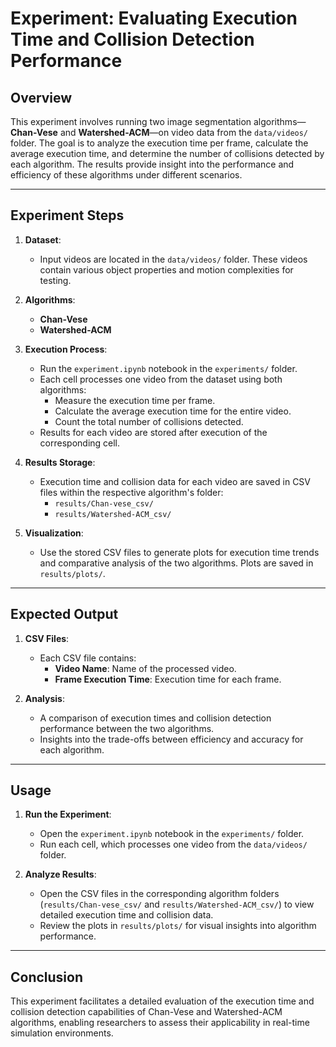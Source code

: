 # **Experiment: Evaluating Execution Time and Collision Detection Performance**

## **Overview**
This experiment involves running two image segmentation algorithms—**Chan-Vese** and **Watershed-ACM**—on video data from the `data/videos/` folder. The goal is to analyze the execution time per frame, calculate the average execution time, and determine the number of collisions detected by each algorithm. The results provide insight into the performance and efficiency of these algorithms under different scenarios.

---

## **Experiment Steps**
1. **Dataset**:  
   - Input videos are located in the `data/videos/` folder. These videos contain various object properties and motion complexities for testing.

2. **Algorithms**:  
   - **Chan-Vese**  
   - **Watershed-ACM**

3. **Execution Process**:  
   - Run the `experiment.ipynb` notebook in the `experiments/` folder.
   - Each cell processes one video from the dataset using both algorithms:
     - Measure the execution time per frame.
     - Calculate the average execution time for the entire video.
     - Count the total number of collisions detected.
   - Results for each video are stored after execution of the corresponding cell.
   
4. **Results Storage**:  
   - Execution time and collision data for each video are saved in CSV files within the respective algorithm's folder:
     - `results/Chan-vese_csv/`
     - `results/Watershed-ACM_csv/`

5. **Visualization**:  
   - Use the stored CSV files to generate plots for execution time trends and comparative analysis of the two algorithms. Plots are saved in `results/plots/`.

---

## **Expected Output**
1. **CSV Files**:
   - Each CSV file contains:
     - **Video Name**: Name of the processed video.
     - **Frame Execution Time**: Execution time for each frame.

2. **Analysis**:
   - A comparison of execution times and collision detection performance between the two algorithms.
   - Insights into the trade-offs between efficiency and accuracy for each algorithm.

---

## **Usage**
1. **Run the Experiment**:
   - Open the `experiment.ipynb` notebook in the `experiments/` folder.
   - Run each cell, which processes one video from the `data/videos/` folder.

2. **Analyze Results**:
   - Open the CSV files in the corresponding algorithm folders (`results/Chan-vese_csv/` and `results/Watershed-ACM_csv/`) to view detailed execution time and collision data.
   - Review the plots in `results/plots/` for visual insights into algorithm performance.

---

## **Conclusion**
This experiment facilitates a detailed evaluation of the execution time and collision detection capabilities of Chan-Vese and Watershed-ACM algorithms, enabling researchers to assess their applicability in real-time simulation environments.

